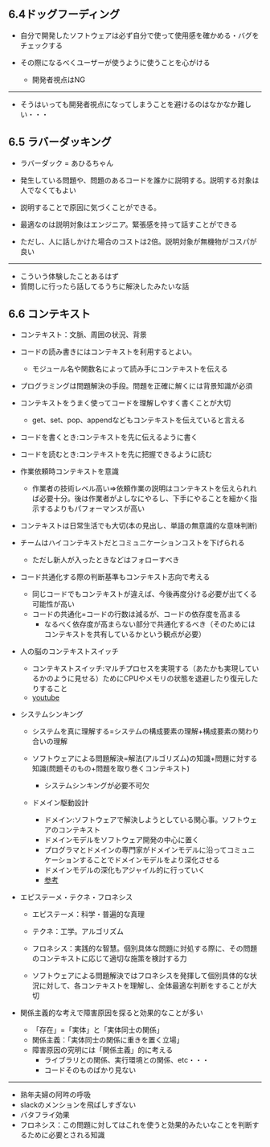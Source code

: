 ## 6.4ドッグフーディング
- 自分で開発したソフトウェアは必ず自分で使って使用感を確かめる・バグをチェックする

- その際になるべくユーザーが使うように使うことを心がける
  - 開発者視点はNG

---
- そうはいっても開発者視点になってしまうことを避けるのはなかなか難しい・・・

## 6.5 ラバーダッキング
- ラバーダック = あひるちゃん
- 発生している問題や、問題のあるコードを誰かに説明する。説明する対象は人でなくてもよい

- 説明することで原因に気づくことができる。

- 最適なのは説明対象はエンジニア。緊張感を持って話すことができる

- ただし、人に話しかけた場合のコストは2倍。説明対象が無機物がコスパが良い

---
- こういう体験したことあるはず
- 質問しに行ったら話してるうちに解決したみたいな話

## 6.6 コンテキスト

- コンテキスト：文脈、周囲の状況、背景

- コードの読み書きにはコンテキストを利用するとよい。
  - モジュール名や関数名によって読み手にコンテキストを伝える

- プログラミングは問題解決の手段。問題を正確に解くには背景知識が必須

- コンテキストをうまく使ってコードを理解しやすく書くことが大切
  - get、set、pop、appendなどもコンテキストを伝えていると言える

- コードを書くとき:コンテキストを先に伝えるように書く

- コードを読むとき:コンテキストを先に把握できるように読む

- 作業依頼時コンテキストを意識
  - 作業者の技術レベル高い⇒依頼作業の説明はコンテキストを伝えられれば必要十分。後は作業者がよしなにやるし、下手にやることを細かく指示するよりもパフォーマンスが高い

- コンテキストは日常生活でも大切(本の見出し、単語の無意識的な意味判断)

- チームはハイコンテキストだとコミュニケーションコストを下げられる
  - ただし新人が入ったときなどはフォローすべき

- コード共通化する際の判断基準もコンテキスト志向で考える
  - 同じコードでもコンテキストが違えば、今後再度分ける必要が出てくる可能性が高い
  - コードの共通化=コードの行数は減るが、コードの依存度を高まる
    - なるべく依存度が高まらない部分で共通化するべき（そのためにはコンテキストを共有しているかという観点が必要）

- 人の脳のコンテキストスイッチ
  - コンテキストスイッチ:マルチプロセスを実現する（あたかも実現しているかのように見せる）ためにCPUやメモリの状態を退避したり復元したりすること
  - [youtube](https://youtu.be/Ik1_AzopJG4?t=18)

- システムシンキング
  - システムを真に理解する=システムの構成要素の理解+構成要素の関わり合いの理解

  - ソフトウェアによる問題解決=解法(アルゴリズム)の知識+問題に対する知識(問題そのもの+問題を取り巻くコンテキスト)
    - システムシンキングが必要不可欠
  - ドメイン駆動設計
    - ドメイン:ソフトウェアで解決しようとしている関心事。ソフトウェアのコンテキスト
    - ドメインモデルをソフトウェア開発の中心に置く
    - プログラマとドメインの専門家がドメインモデルに沿ってコミュニケーションすることでドメインモデルをより深化させる
    - ドメインモデルの深化もアジャイル的に行っていく
    - [参考](https://codezine.jp/article/detail/11968)

- エピステーメ・テクネ・フロネシス
  - エピステーメ：科学・普遍的な真理
  - テクネ：工学。アルゴリズム
  - フロネシス：実践的な智慧。個別具体な問題に対処する際に、その問題のコンテキストに応じて適切な施策を検討する力

  - ソフトウェアによる問題解決ではフロネシスを発揮して個別具体的な状況に対して、各コンテキストを理解し、全体最適な判断をすることが大切

- 関係主義的な考えで障害原因を探ると効果的なことが多い
  - 「存在」=「実体」と「実体同士の関係」
  - 関係主義：「実体同士の関係に重きを置く立場」
  - 障害原因の究明には「関係主義」的に考える
    - ライブラリとの関係、実行環境との関係、etc・・・
    - コードそのものばかり見ない


---
- 熟年夫婦の阿吽の呼吸
- slackのメンションを飛ばしすぎない
- バタフライ効果
- フロネシス：この問題に対してはこれを使うと効果的みたいなことを判断するために必要とされる知識
